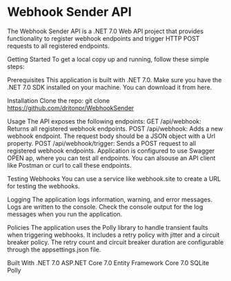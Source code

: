 # Webhook Sender API
The Webhook Sender API is a .NET 7.0 Web API project that provides functionality to register webhook endpoints and trigger HTTP POST requests to all registered endpoints.

Getting Started
To get a local copy up and running, follow these simple steps:

Prerequisites
This application is built with .NET 7.0. Make sure you have the .NET 7.0 SDK installed on your machine. You can download it from here.

Installation
Clone the repo: git clone https://github.com/dritonpr/WebhookSender

Usage
The API exposes the following endpoints:
GET /api/webhook: Returns all registered webhook endpoints.
POST /api/webhook: Adds a new webhook endpoint. The request body should be a JSON object with a Url property.
POST /api/webhook/trigger: Sends a POST request to all registered webhook endpoints.
Application is configured to use Swagger OPEN ap, where you can test all endpoints.
You can alsouse an API client like Postman or curl to call these endpoints.

Testing Webhooks
You can use a service like webhook.site to create a URL for testing the webhooks.

Logging
The application logs information, warning, and error messages. Logs are written to the console. Check the console output for the log messages when you run the application.

Policies
The application uses the Polly library to handle transient faults when triggering webhooks. It includes a retry policy with jitter and a circuit breaker policy. The retry count and circuit breaker duration are configurable through the appsettings.json file.

Built With
.NET 7.0
ASP.NET Core 7.0
Entity Framework Core 7.0
SQLite
Polly

